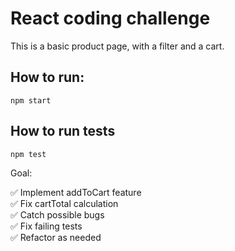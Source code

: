 # React coding challenge

This is a basic product page, with a filter and a cart.

## How to run:

`npm start`

## How to run tests

`npm test`

Goal:

✅ Implement addToCart feature <br/>
✅ Fix cartTotal calculation <br/>
✅ Catch possible bugs <br/>
✅ Fix failing tests <br/>
✅ Refactor as needed
